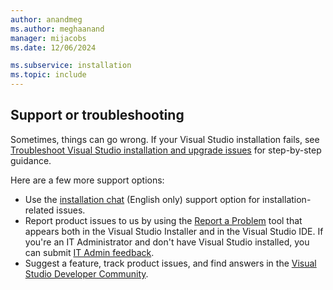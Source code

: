 ```yaml
---
author: anandmeg
ms.author: meghaanand
manager: mijacobs
ms.date: 12/06/2024

ms.subservice: installation
ms.topic: include
---
```

## Support or troubleshooting

Sometimes, things can go wrong. If your Visual Studio installation fails, see [Troubleshoot Visual Studio installation and upgrade issues](../troubleshooting-installation-issues.md) for step-by-step guidance.

Here are a few more support options:

- Use the [installation chat](https://visualstudio.microsoft.com/vs/support/#talktous) (English only) support option for installation-related issues.
- Report product issues to us by using the [Report a Problem](../../ide/how-to-report-a-problem-with-visual-studio.md) tool that appears both in the Visual Studio Installer and in the Visual Studio IDE. If you're an IT Administrator and don't have Visual Studio installed, you can submit [IT Admin feedback](https://aka.ms/vs/admin/feedback).
- Suggest a feature, track product issues, and find answers in the [Visual Studio Developer Community](https://aka.ms/feedback/suggest?space=8).
